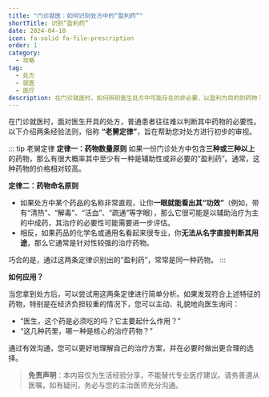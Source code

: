 ```yaml
---
title: "门诊就医：如何识别处方中的“盈利药”"
shortTitle: 识别“盈利药”
date: 2024-04-10
icon: fa-solid fa-file-prescription
order: 1
category:
  - 攻略
tag:
  - 处方
  - 就医
  - 医疗
description: 在门诊就医时，如何辨别医生处方中可能存在的非必要、以盈利为目的的药物？本文介绍“老舅定律”，通过两条简单的原则，帮助患者识别处方中的高价辅助用药或中成药。
---
```


在门诊就医时，面对医生开具的处方，普通患者往往难以判断其中药物的必要性。以下介绍两条经验法则，俗称 **“老舅定律”**，旨在帮助您对处方进行初步的审视。

::: tip 老舅定律
**定律一：药物数量原则**
如果一份门诊处方中包含**三种或三种以上**的药物，那么有很大概率其中至少有一种是辅助性或非必要的“盈利药”。通常，这种药物的价格相对较高。

**定律二：药物命名原则**
- 如果处方中某个药品的名称非常直观，让你**一眼就能看出其“功效”**（例如，带有“清热”、“解毒”、“活血”、“疏通”等字眼），那么它很可能是以辅助治疗为主的中成药，其治疗的必要性可能需要进一步评估。
- 相反，如果药品的化学名或通用名看起来很专业，你**无法从名字直接判断其用途**，那么它通常是针对性较强的治疗药物。

巧合的是，通过这两条定律识别出的“盈利药”，常常是同一种药物。
:::

**如何应用？**

当您拿到处方后，可以尝试用这两条定律进行简单分析。如果发现符合上述特征的药物，特别是在经济负担较重的情况下，您可以主动、礼貌地向医生询问：
- “医生，这个药是必须吃的吗？它主要起什么作用？”
- “这几种药里，哪一种是核心的治疗药物？”

通过有效沟通，您可以更好地理解自己的治疗方案，并在必要时做出更合理的选择。

> **免责声明**：本内容仅为生活经验分享，不能替代专业医疗建议。请务善遵从医嘱，如有疑问，务必与您的主治医师充分沟通。